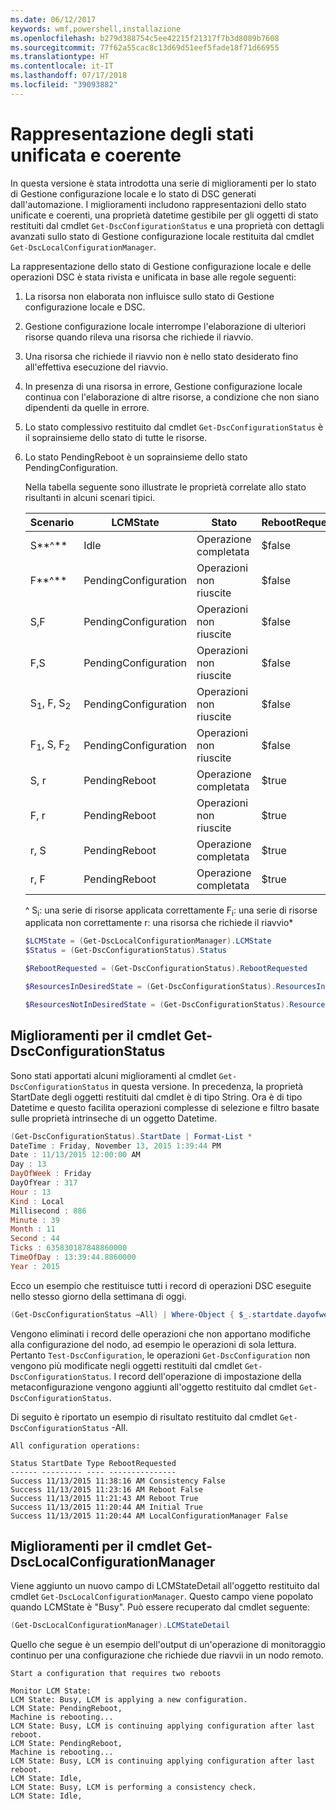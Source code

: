 ```yaml
---
ms.date: 06/12/2017
keywords: wmf,powershell,installazione
ms.openlocfilehash: b279d388754c5ee42215f21317f7b3d8089b7608
ms.sourcegitcommit: 77f62a55cac8c13d69d51eef5fade18f71d66955
ms.translationtype: HT
ms.contentlocale: it-IT
ms.lasthandoff: 07/17/2018
ms.locfileid: "39093882"
---
```

# <a name="unified-and-consistent-state-and-status-representation"></a>Rappresentazione degli stati unificata e coerente

In questa versione è stata introdotta una serie di miglioramenti per lo stato di Gestione configurazione locale e lo stato di DSC generati dall'automazione. I miglioramenti includono rappresentazioni dello stato unificate e coerenti, una proprietà datetime gestibile per gli oggetti di stato restituiti dal cmdlet `Get-DscConfigurationStatus` e una proprietà con dettagli avanzati sullo stato di Gestione configurazione locale restituita dal cmdlet `Get-DscLocalConfigurationManager`.

La rappresentazione dello stato di Gestione configurazione locale e delle operazioni DSC è stata rivista e unificata in base alle regole seguenti:

1. La risorsa non elaborata non influisce sullo stato di Gestione configurazione locale e DSC.
1. Gestione configurazione locale interrompe l'elaborazione di ulteriori risorse quando rileva una risorsa che richiede il riavvio.
1. Una risorsa che richiede il riavvio non è nello stato desiderato fino all'effettiva esecuzione del riavvio.
1. In presenza di una risorsa in errore, Gestione configurazione locale continua con l'elaborazione di altre risorse, a condizione che non siano dipendenti da quelle in errore.
1. Lo stato complessivo restituito dal cmdlet `Get-DscConfigurationStatus` è il soprainsieme dello stato di tutte le risorse.
1. Lo stato PendingReboot è un soprainsieme dello stato PendingConfiguration.

   Nella tabella seguente sono illustrate le proprietà correlate allo stato risultanti in alcuni scenari tipici.

   | Scenario                    | LCMState       | Stato | RebootRequested  | ResourcesInDesiredState  | ResourcesNotInDesiredState |
   |---------------------------------|----------------------|------------|---------------|------------------------------|--------------------------------|
   | S**^**                          | Idle                 | Operazione completata    | $false        | S                            | $null                          |
   | F**^**                          | PendingConfiguration | Operazioni non riuscite    | $false        | $null                        | F                              |
   | S,F                             | PendingConfiguration | Operazioni non riuscite    | $false        | S                            | F                              |
   | F,S                             | PendingConfiguration | Operazioni non riuscite    | $false        | S                            | F                              |
   | S<sub>1</sub>, F, S<sub>2</sub> | PendingConfiguration | Operazioni non riuscite    | $false        | S<sub>1</sub>, S<sub>2</sub> | F                              |
   | F<sub>1</sub>, S, F<sub>2</sub> | PendingConfiguration | Operazioni non riuscite    | $false        | S                            | F<sub>1</sub>, F<sub>2</sub>   |
   | S, r                            | PendingReboot        | Operazione completata    | $true         | S                            | r                              |
   | F, r                            | PendingReboot        | Operazioni non riuscite    | $true         | $null                        | F, r                           |
   | r, S                            | PendingReboot        | Operazione completata    | $true         | $null                        | r                              |
   | r, F                            | PendingReboot        | Operazione completata    | $true         | $null                        | r                              |

   ^
   S<sub>i</sub>: una serie di risorse applicata correttamente F<sub>i</sub>: una serie di risorse applicata non correttamente r: una risorsa che richiede il riavvio\*

   ```powershell
   $LCMState = (Get-DscLocalConfigurationManager).LCMState
   $Status = (Get-DscConfigurationStatus).Status

   $RebootRequested = (Get-DscConfigurationStatus).RebootRequested

   $ResourcesInDesiredState = (Get-DscConfigurationStatus).ResourcesInDesiredState

   $ResourcesNotInDesiredState = (Get-DscConfigurationStatus).ResourcesNotInDesiredState
   ```

## <a name="enhancement-in-get-dscconfigurationstatus-cmdlet"></a>Miglioramenti per il cmdlet Get-DscConfigurationStatus

Sono stati apportati alcuni miglioramenti al cmdlet `Get-DscConfigurationStatus` in questa versione. In precedenza, la proprietà StartDate degli oggetti restituiti dal cmdlet è di tipo String. Ora è di tipo Datetime e questo facilita operazioni complesse di selezione e filtro basate sulle proprietà intrinseche di un oggetto Datetime.

```powershell
(Get-DscConfigurationStatus).StartDate | Format-List *
DateTime : Friday, November 13, 2015 1:39:44 PM
Date : 11/13/2015 12:00:00 AM
Day : 13
DayOfWeek : Friday
DayOfYear : 317
Hour : 13
Kind : Local
Millisecond : 886
Minute : 39
Month : 11
Second : 44
Ticks : 635830187848860000
TimeOfDay : 13:39:44.8860000
Year : 2015
```

Ecco un esempio che restituisce tutti i record di operazioni DSC eseguite nello stesso giorno della settimana di oggi.

```powershell
(Get-DscConfigurationStatus –All) | Where-Object { $_.startdate.dayofweek -eq (Get-Date).DayOfWeek }
```

Vengono eliminati i record delle operazioni che non apportano modifiche alla configurazione del nodo, ad esempio le operazioni di sola lettura. Pertanto `Test-DscConfiguration`, le operazioni `Get-DscConfiguration` non vengono più modificate negli oggetti restituiti dal cmdlet `Get-DscConfigurationStatus`.
I record dell'operazione di impostazione della metaconfigurazione vengono aggiunti all'oggetto restituito dal cmdlet `Get-DscConfigurationStatus`.

Di seguito è riportato un esempio di risultato restituito dal cmdlet `Get-DscConfigurationStatus` -All.

```output
All configuration operations:

Status StartDate Type RebootRequested
------ --------- ---- ---------------
Success 11/13/2015 11:38:16 AM Consistency False
Success 11/13/2015 11:23:16 AM Reboot False
Success 11/13/2015 11:21:43 AM Reboot True
Success 11/13/2015 11:20:44 AM Initial True
Success 11/13/2015 11:20:44 AM LocalConfigurationManager False
```

## <a name="enhancement-in-get-dsclocalconfigurationmanager-cmdlet"></a>Miglioramenti per il cmdlet Get-DscLocalConfigurationManager

Viene aggiunto un nuovo campo di LCMStateDetail all'oggetto restituito dal cmdlet `Get-DscLocalConfigurationManager`. Questo campo viene popolato quando LCMState è "Busy". Può essere recuperato dal cmdlet seguente:

```powershell
(Get-DscLocalConfigurationManager).LCMStateDetail
```

Quello che segue è un esempio dell'output di un'operazione di monitoraggio continuo per una configurazione che richiede due riavvii in un nodo remoto.

```output
Start a configuration that requires two reboots

Monitor LCM State:
LCM State: Busy, LCM is applying a new configuration.
LCM State: PendingReboot,
Machine is rebooting...
LCM State: Busy, LCM is continuing applying configuration after last reboot.
LCM State: PendingReboot,
Machine is rebooting...
LCM State: Busy, LCM is continuing applying configuration after last reboot.
LCM State: Idle,
LCM State: Busy, LCM is performing a consistency check.
LCM State: Idle,
```